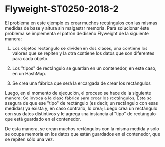 # Flyweight-ST0250-2018-2
El problema en este ejemplo es crear muchos rectángulos con las mismas medidas de base y altura sin malgastar memoria.
Para solucionar éste problema se implementa el patrón de diseño Flyweight de la siguiente manera:

1. Los objetos rectángulo se dividen en dos clases, una contiene los valores que se repiten y la otra contiene los datos que son diferentes para cada objeto.

2. Los "tipos" de rectángulo se guardan en un contenedor, en este caso, en un HashMap.

3. Se crea una fábrica que será la encargada de crear los rectángulos

Luego, en el momento de ejecución, el proceso se hace de la siguiente manera: 
Se invoca a la clase fábrica para crear los rectángulos; Ésta se asegura de que ese "tipo" de rectángulo (es decir, un rectángulo con esas medidas) ya exista y, en caso contrario, lo crea; Luego crea un rectángulo con sus datos distintivos y le agrega una instancia al "tipo" de rectángulo que está guardado en el contenedor.

De esta manera, se crean muchos rectángulos con la misma medida y sólo se ocupa memoria en los datos que están guardados en el contenedor, que se repiten sólo una vez.
